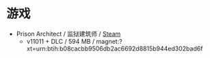# 游戏

- Prison Architect / 监狱建筑师 / [Steam](https://store.steampowered.com/app/233450/Prison_Architect/)
   - v11011 + DLC / 594 MB / magnet:?xt=urn:btih:b08cacbb9506db2ac6692d8815b944ed302bad6f
